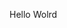 Hello Wolrd





















































































































































































































































































































































































































































































































































































































































































































































































































































































































































































































































































































































































































































































































































































































































































































































































































































































































































































































































































































































































































































































































































































































































































































































































































































































































































































































































